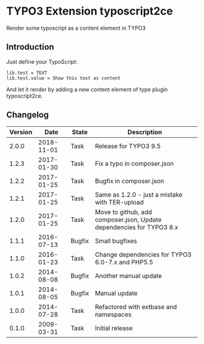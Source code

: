 # TYPO3 Extension typoscript2ce
Render some typoscript as a content element in TYPO3

## Introduction

Just define your TypoScript: 

```
lib.test = TEXT
lib.test.value = Show this text as content
```

And let it render by adding a new content element of type plugin typoscript2ce.

## Changelog

| Version    | Date       | State      | Description                                                                  |
| ---------- | ---------- | ---------- | ---------------------------------------------------------------------------- |
| 2.0.0      | 2018-11-01 | Task       | Release for TYPO3 9.5                                                        |
| 1.2.3      | 2017-01-30 | Task       | Fix a typo in composer.json                                                  |
| 1.2.2      | 2017-01-25 | Task       | Bugfix in composer.json                                                      |
| 1.2.1      | 2017-01-25 | Task       | Same as 1.2.0 - just a mistake with TER-upload                               |
| 1.2.0      | 2017-01-25 | Task       | Move to github, add composer.json, Update dependencies for TYPO3 8.x         |
| 1.1.1      | 2016-07-13 | Bugfix     | Small bugfixes                                                               |
| 1.1.0      | 2016-01-23 | Task       | Change dependencies for TYPO3 6.0-7.x and PHP5.5                             |
| 1.0.2      | 2014-08-08 | Bugfix     | Another manual update                                                        |
| 1.0.1      | 2014-08-05 | Bugfix     | Manual update                                                                |
| 1.0.0      | 2014-07-28 | Task       | Refactored with extbase and namespaces                                       |
| 0.1.0      | 2009-03-31 | Task       | Initial release                                                              |
